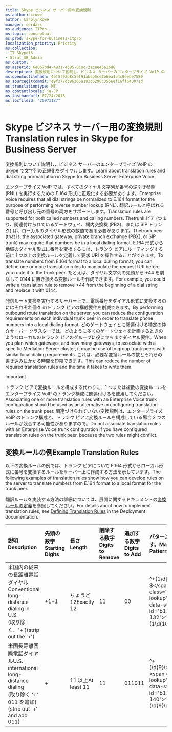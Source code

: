 ```yaml
---
title: Skype ビジネス サーバー用の変換規則
ms.author: crowe
author: CarolynRowe
manager: serdars
ms.audience: ITPro
ms.topic: conceptual
ms.prod: skype-for-business-itpro
localization_priority: Priority
ms.collection:
- IT_Skype16
- Strat_SB_Admin
ms.custom: ''
ms.assetid: 6e067bd4-4931-4385-81ac-2acae45a16d8
description: 変換規則について説明し、ビジネス サーバーのエンタープライズ VoIP の Skype で文字列の正規化をダイヤルします。
ms.openlocfilehash: 4ef5f92b8c5ef91abeb5ce2b6ea1e4c0eebe7580
ms.sourcegitcommit: e9f277dc96265a193c6298c3556ef16ff640071d
ms.translationtype: MT
ms.contentlocale: ja-JP
ms.lasthandoff: 07/24/2018
ms.locfileid: "20973187"
---
```

# <a name="translation-rules-in-skype-for-business-server"></a><span data-ttu-id="b126c-103">Skype ビジネス サーバー用の変換規則</span><span class="sxs-lookup"><span data-stu-id="b126c-103">Translation rules in Skype for Business Server</span></span>
 
<span data-ttu-id="b126c-104">変換規則について説明し、ビジネス サーバーのエンタープライズ VoIP の Skype で文字列の正規化をダイヤルします。</span><span class="sxs-lookup"><span data-stu-id="b126c-104">Learn about translation rules and dial string normalization in Skype for Business Server Enterprise Voice.</span></span>
  
 <span data-ttu-id="b126c-105">エンタープライズ VoIP では、すべてのダイヤル文字列が番号の逆引き参照 (RNL) を実行するための E.164 形式に正規化する必要があります。</span><span class="sxs-lookup"><span data-stu-id="b126c-105">Enterprise Voice requires that all dial strings be normalized to E.164 format for the purpose of performing reverse number lookup (RNL).</span></span> <span data-ttu-id="b126c-106">翻訳ルールと呼ばれる番号と呼び出し元の番号の両方をサポートします。</span><span class="sxs-lookup"><span data-stu-id="b126c-106">Translation rules are supported for both called numbers and calling numbers.</span></span> <span data-ttu-id="b126c-107">Thetrunk ピア (つまり、関連付けられているゲートウェイ、構内交換機 (PBX)、または SIP トランク) は、ローカルのダイヤル形式の数値である必要があります。</span><span class="sxs-lookup"><span data-stu-id="b126c-107">Thetrunk peer (that is, the associated gateway, private branch exchange (PBX), or SIP trunk) may require that numbers be in a local dialing format.</span></span> <span data-ttu-id="b126c-108">E.164 形式から地域のダイヤル形式に番号を変換するには、トランク ピアにルーティングする前に 1 つ以上の変換ルールを定義して要求 URI を操作することができます。</span><span class="sxs-lookup"><span data-stu-id="b126c-108">To translate numbers from E.164 format to a local dialing format, you can define one or more translation rules to manipulate the request URI before you route it to the trunk peer.</span></span> <span data-ttu-id="b126c-109">たとえば、ダイヤル文字列の先頭から +44 を削除して 0144 に置き換える変換ルールを作成できます。</span><span class="sxs-lookup"><span data-stu-id="b126c-109">For example, you could write a translation rule to remove +44 from the beginning of a dial string and replace it with 0144.</span></span>
  
<span data-ttu-id="b126c-110">発信ルート変換を実行するサーバー上で、電話番号をダイアル形式に変換するのにはそれぞれ個々 のトランク ピアの構成要件を削減できます。</span><span class="sxs-lookup"><span data-stu-id="b126c-110">By performing outbound route translation on the server, you can reduce the configuration requirements on each individual trunk peer in order to translate phone numbers into a local dialing format.</span></span> <span data-ttu-id="b126c-111">どのゲートウェイとに関連付ける特定の仲介サーバー クラスターでは、どのように多くのゲートウェイを計画するときのようなローカルのトランク ピアのグループに役に立ちますダイヤル要件。</span><span class="sxs-lookup"><span data-stu-id="b126c-111">When you plan which gateways, and how many gateways, to associate with a specific Mediation Server cluster, it may be useful to group trunk peers with similar local dialing requirements.</span></span> <span data-ttu-id="b126c-112">これは、必要な変換ルールの数とそれらの書き込みにかかる時間を短縮できます。</span><span class="sxs-lookup"><span data-stu-id="b126c-112">This can reduce the number of required translation rules and the time it takes to write them.</span></span>
  
> [!IMPORTANT]
> <span data-ttu-id="b126c-113">トランク ピアで変換ルールを構成する代わりに、1 つまたは複数の変換ルールをエンタープライズ VoIP のトランク構成に関連付けるを使用してください。</span><span class="sxs-lookup"><span data-stu-id="b126c-113">Associating one or more translation rules with an Enterprise Voice trunk configuration should be used as an alternative to configuring translation rules on the trunk peer.</span></span> <span data-ttu-id="b126c-114">関連づけられていない変換規則は、エンタープライズ VoIP のトランク構成と、トランク ピアに変換ルールを構成している場合 2 つのルールが競合する可能性がありますので。</span><span class="sxs-lookup"><span data-stu-id="b126c-114">Do not associate translation rules with an Enterprise Voice trunk configuration if you have configured translation rules on the trunk peer, because the two rules might conflict.</span></span> 
  
## <a name="example-translation-rules"></a><span data-ttu-id="b126c-115">変換ルールの例</span><span class="sxs-lookup"><span data-stu-id="b126c-115">Example Translation Rules</span></span>

<span data-ttu-id="b126c-116">以下の変換ルールの例では、トランク ピアについて E.164 形式からローカル形式に番号を変換するルールをサーバー上に作成する方法を示しています。</span><span class="sxs-lookup"><span data-stu-id="b126c-116">The following examples of translation rules show how you can develop rules on the server to translate numbers from E.164 format to a local format for the trunk peer.</span></span>
  
<span data-ttu-id="b126c-117">翻訳ルールを実装する方法の詳細については、展開に関するドキュメントの[変換ルールの定義](http://technet.microsoft.com/library/4f6b975a-77e6-474c-9171-b139d84138c2.aspx)を参照してください。</span><span class="sxs-lookup"><span data-stu-id="b126c-117">For details about how to implement translation rules, see [Defining Translation Rules](http://technet.microsoft.com/library/4f6b975a-77e6-474c-9171-b139d84138c2.aspx) in the Deployment documentation.</span></span>
  
|<span data-ttu-id="b126c-118">**説明**</span><span class="sxs-lookup"><span data-stu-id="b126c-118">**Description**</span></span>|<span data-ttu-id="b126c-119">**先頭の数字**</span><span class="sxs-lookup"><span data-stu-id="b126c-119">**Starting Digits**</span></span>|<span data-ttu-id="b126c-120">**長さ**</span><span class="sxs-lookup"><span data-stu-id="b126c-120">**Length**</span></span>|<span data-ttu-id="b126c-121">**削除する数字**</span><span class="sxs-lookup"><span data-stu-id="b126c-121">**Digits to Remove**</span></span>|<span data-ttu-id="b126c-122">**追加する数字**</span><span class="sxs-lookup"><span data-stu-id="b126c-122">**Digits to Add**</span></span>|<span data-ttu-id="b126c-123">**パターンに一致します。**</span><span class="sxs-lookup"><span data-stu-id="b126c-123">**Matching Pattern**</span></span>|<span data-ttu-id="b126c-124">**変換**</span><span class="sxs-lookup"><span data-stu-id="b126c-124">**Translation**</span></span>|<span data-ttu-id="b126c-125">**例**</span><span class="sxs-lookup"><span data-stu-id="b126c-125">**Example**</span></span>|
|:-----|:-----|:-----|:-----|:-----|:-----|:-----|:-----|
|<span data-ttu-id="b126c-126">米国内の従来の長距離電話ダイヤル</span><span class="sxs-lookup"><span data-stu-id="b126c-126">Conventional long-distance dialing in U.S.</span></span>  <br/> <span data-ttu-id="b126c-127">(取り除く、'+')</span><span class="sxs-lookup"><span data-stu-id="b126c-127">(strip out the '+')</span></span>  <br/> |<span data-ttu-id="b126c-128">+1</span><span class="sxs-lookup"><span data-stu-id="b126c-128">+1</span></span>  <br/> |<span data-ttu-id="b126c-129">ちょうど 12</span><span class="sxs-lookup"><span data-stu-id="b126c-129">Exactly 12</span></span>  <br/> |<span data-ttu-id="b126c-130">1</span><span class="sxs-lookup"><span data-stu-id="b126c-130">1</span></span>  <br/> |<span data-ttu-id="b126c-131">0</span><span class="sxs-lookup"><span data-stu-id="b126c-131">0</span></span>  <br/> |<span data-ttu-id="b126c-132">^\+(1\d{10}) $</span><span class="sxs-lookup"><span data-stu-id="b126c-132">^\+(1\d{10})$</span></span>  <br/> |<span data-ttu-id="b126c-133">$1</span><span class="sxs-lookup"><span data-stu-id="b126c-133">$1</span></span>  <br/> |<span data-ttu-id="b126c-134">+14255551010 を 14255551010 に変換</span><span class="sxs-lookup"><span data-stu-id="b126c-134">+14255551010 becomes 14255551010</span></span>  <br/> |
|<span data-ttu-id="b126c-135">米国長距離国際電話ダイヤル</span><span class="sxs-lookup"><span data-stu-id="b126c-135">U.S. international long-distance dialing</span></span>  <br/> <span data-ttu-id="b126c-136">(取り除く '+' 011 を追加)</span><span class="sxs-lookup"><span data-stu-id="b126c-136">(strip out '+' and add 011)</span></span>  <br/> |+  <br/> |<span data-ttu-id="b126c-137">11 以上</span><span class="sxs-lookup"><span data-stu-id="b126c-137">At least 11</span></span>  <br/> |<span data-ttu-id="b126c-138">1</span><span class="sxs-lookup"><span data-stu-id="b126c-138">1</span></span>  <br/> |<span data-ttu-id="b126c-139">011</span><span class="sxs-lookup"><span data-stu-id="b126c-139">011</span></span>  <br/> |<span data-ttu-id="b126c-140">^\+(\d{9}\d+)$</span><span class="sxs-lookup"><span data-stu-id="b126c-140">^\+(\d{9}\d+)$</span></span>  <br/> |<span data-ttu-id="b126c-141">011$1</span><span class="sxs-lookup"><span data-stu-id="b126c-141">011$1</span></span>  <br/> |<span data-ttu-id="b126c-142">+441235551010 を 011441235551010 に変換</span><span class="sxs-lookup"><span data-stu-id="b126c-142">+441235551010 becomes 011441235551010</span></span>  <br/> |
   

